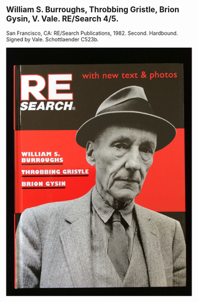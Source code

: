 ## William S. Burroughs, Throbbing Gristle, Brion Gysin, V. Vale. RE/Search 4/5.

San Francisco, CA: RE/Search Publications, 1982. Second. Hardbound. Signed by Vale. Schottlaender C523b.

![RE/Search 4/5](../assets/images/re-search-4-5-2.jpg)
